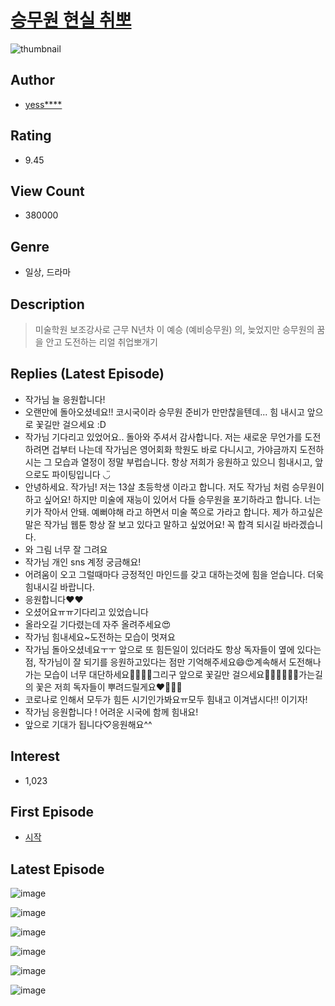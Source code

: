 # [승무원 현실 취뽀](https://comic.naver.com/bestChallenge/list?titleId=741318)
![thumbnail](https://image-comic.pstatic.net/user_contents_data/challenge_comic/2020/02/15/331409/thumbnail_202x16484ba245a_7126_4680_802f_d0a1eb9b8893_00006257.JPEG)

## Author
- [yess****](https://comic.naver.com/artistTitle?id=331409)

## Rating
- 9.45

## View Count
- 380000

## Genre
- 일상, 드라마

## Description
> 미술학원 보조강사로 근무 N년차 이 예승 (예비승무원) 의, 늦었지만 승무원의 꿈을 안고 도전하는 리얼 취업뽀개기

## Replies (Latest Episode)
- 작가님 늘 응원합니다!
- 오랜만에 돌아오셨네요!! 코시국이라 승무원 준비가 만만찮을텐데... 힘 내시고 앞으로 꽃길만 걸으세요 :D
- 작가님 기다리고 있었어요.. 돌아와 주셔서 감사합니다. 저는 새로운 무언가를 도전하려면 겁부터 나는데 작가님은 영어회화 학원도 바로 다니시고, 가야금까지 도전하시는 그 모습과 열정이 정말 부럽습니다. 항상 저희가 응원하고 있으니 힘내시고, 앞으로도 파이팅입니다 ◡̈
- 안녕하세요. 작가님! 저는 13살 초등학생 이라고 합니다. 저도 작가님 처럼 승무원이 하고 싶어요! 하지만 미술에 재능이 있어서 다들 승무원을 포기하라고 합니다. 너는 키가 작아서 안돼. 예뻐야해 라고 하면서 미술 쪽으로 가라고 합니다. 제가 하고싶은말은 작가님 웹툰 항상 잘 보고 있다고 말하고 싶었어요! 꼭 합격 되시길 바라겠습니다.
- 와 그림 너무 잘 그려요
- 작가님 개인 sns 계정 궁금해요!
- 어려움이 오고 그럴때마다 긍정적인 마인드를 갖고 대하는것에 힘을 얻습니다. 더욱 힘내시길 바랍니다.
- 응원합니다❤️❤️
- 오셨어요ㅠㅠ기다리고 있었습니다
- 올라오길 기다렸는데 자주 올려주세요😍
- 작가님 힘내세요~도전하는 모습이 멋져요
- 작가님 돌아오셨네요ㅜㅜ 앞으로 또 힘든일이 있더라도 항상 독자들이 옆에 있다는 점, 작가님이 잘 되기를 응원하고있다는 점만 기억해주세요😄😍계속해서 도전해나가는 모습이 너무 대단하세요👍🏻👍🏻그리구 앞으로 꽃길만 걸으세요🌸🌼🌻🌹🌷💐가는길의 꽃은 저희 독자들이 뿌려드릴게요❤️💝💕💖
- 코로나로 인해서 모두가 힘든 시기인가봐요ㅠ모두 힘내고 이겨냅시다!! 이기자!
- 작가님 응원합니다 ! 어려운 시국에 함께 힘내요!
- 앞으로 기대가 됩니다♡응원해요^^

## Interest
- 1,023

## First Episode
- [시작](https://comic.naver.com/bestChallenge/detail?titleId=741318&no=1)

## Latest Episode
![image](https://image-comic.pstatic.net/user_contents_data/challenge_comic/2021/07/29/331409/upload_4136049598486688308.jpeg)

![image](https://image-comic.pstatic.net/user_contents_data/challenge_comic/2021/07/29/331409/upload_3760614774064559969.jpeg)

![image](https://image-comic.pstatic.net/user_contents_data/challenge_comic/2021/07/29/331409/upload_3618473205102358884.jpeg)

![image](https://image-comic.pstatic.net/user_contents_data/challenge_comic/2021/07/29/331409/upload_3618133438876889912.jpeg)

![image](https://image-comic.pstatic.net/user_contents_data/challenge_comic/2021/07/29/331409/upload_4063434577873561140.jpeg)

![image](https://image-comic.pstatic.net/user_contents_data/challenge_comic/2021/07/29/331409/upload_7162466358502176566.jpeg)
